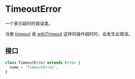 # TimeoutError

一个表示超时的错误类。

当像 [timeout](../promise/timeout.md) 或 [withTimeout](../promise/withTimeout.md) 这样的操作超时时，会发生此错误。

## 接口

```typescript
class TimeoutError extends Error {
  name = 'TimeoutError',
}
```

